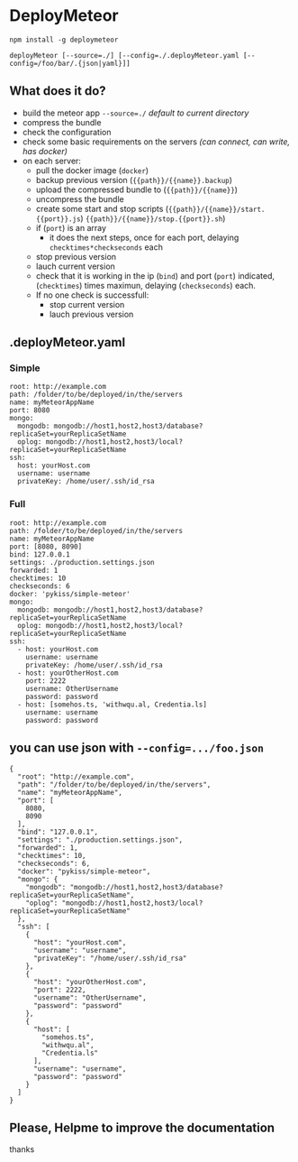 # DeployMeteor

    npm install -g deploymeteor

    deployMeteor [--source=./] [--config=./.deployMeteor.yaml [--config=/foo/bar/.{json|yaml}]]

## What does it do?

* build the meteor app `--source=./` *default to current directory*
* compress the bundle
* check the configuration
* check some basic requirements on the servers *(can connect, can write, has docker)*
* on each server:
  * pull the docker image (`docker`)
  * backup previous version (`{{path}}/{{name}}.backup`)
  * upload the compressed bundle to (`{{path}}/{{name}}`)
  * uncompress the bundle
  * create some start and stop scripts (`{{path}}/{{name}}/start.{{port}}.js`) `{{path}}/{{name}}/stop.{{port}}.sh`)
  * if (`port`) is an array
    * it does the next steps, once for each port, delaying `checktimes*checkseconds` each
  * stop previous version
  * lauch current version
  * check that it is working in the ip (`bind`) and port (`port`) indicated, (`checktimes`) times maximun, delaying (`checkseconds`) each.
  * If no one check is successfull:
    * stop current version
    * lauch previous version

## .deployMeteor.yaml

### Simple

    root: http://example.com
    path: /folder/to/be/deployed/in/the/servers
    name: myMeteorAppName
    port: 8080
    mongo:
      mongodb: mongodb://host1,host2,host3/database?replicaSet=yourReplicaSetName
      oplog: mongodb://host1,host2,host3/local?replicaSet=yourReplicaSetName
    ssh:
      host: yourHost.com
      username: username
      privateKey: /home/user/.ssh/id_rsa

### Full

    root: http://example.com
    path: /folder/to/be/deployed/in/the/servers
    name: myMeteorAppName
    port: [8080, 8090]
    bind: 127.0.0.1
    settings: ./production.settings.json
    forwarded: 1
    checktimes: 10
    checkseconds: 6
    docker: 'pykiss/simple-meteor'
    mongo:
      mongodb: mongodb://host1,host2,host3/database?replicaSet=yourReplicaSetName
      oplog: mongodb://host1,host2,host3/local?replicaSet=yourReplicaSetName
    ssh:
      - host: yourHost.com
        username: username
        privateKey: /home/user/.ssh/id_rsa
      - host: yourOtherHost.com
        port: 2222
        username: OtherUsername
        password: password
      - host: [somehos.ts, 'withwqu.al, Credentia.ls]
        username: username
        password: password


## you can use json with `--config=.../foo.json`

    {
      "root": "http://example.com",
      "path": "/folder/to/be/deployed/in/the/servers",
      "name": "myMeteorAppName",
      "port": [
        8080,
        8090
      ],
      "bind": "127.0.0.1",
      "settings": "./production.settings.json",
      "forwarded": 1,
      "checktimes": 10,
      "checkseconds": 6,
      "docker": "pykiss/simple-meteor",
      "mongo": {
        "mongodb": "mongodb://host1,host2,host3/database?replicaSet=yourReplicaSetName",
        "oplog": "mongodb://host1,host2,host3/local?replicaSet=yourReplicaSetName"
      },
      "ssh": [
        {
          "host": "yourHost.com",
          "username": "username",
          "privateKey": "/home/user/.ssh/id_rsa"
        },
        {
          "host": "yourOtherHost.com",
          "port": 2222,
          "username": "OtherUsername",
          "password": "password"
        },
        {
          "host": [
            "somehos.ts",
            "withwqu.al",
            "Credentia.ls"
          ],
          "username": "username",
          "password": "password"
        }
      ]
    }

## Please, Helpme to improve the documentation

thanks
